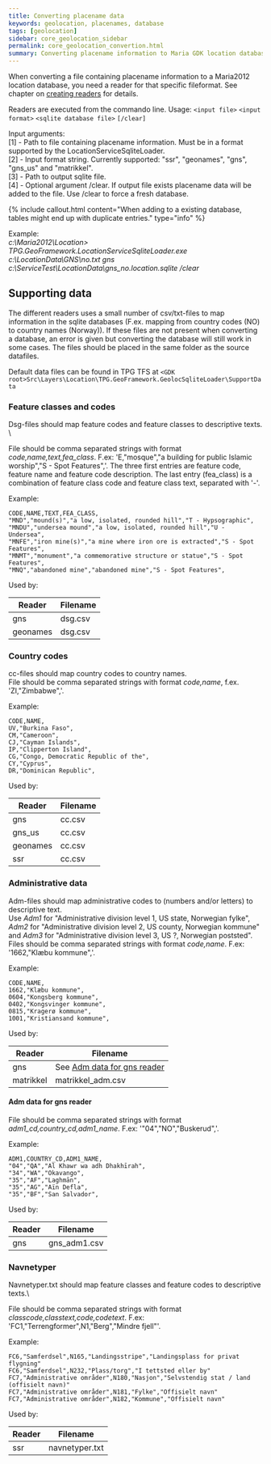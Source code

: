 ```yaml
---
title: Converting placename data
keywords: geolocation, placenames, database
tags: [geolocation]
sidebar: core_geolocation_sidebar
permalink: core_geolocation_convertion.html
summary: Converting placename information to Maria GDK location databases.
---
```


When converting a file containing placename information to a Maria2012 location database, you need a reader for that specific fileformat. See chapter on [creating readers](./readers) for details.

Readers are executed from the commando line. 
Usage: `<input file>` `<input format>` `<sqlite database file>` `[/clear]`

Input arguments: <br/>
[1] - Path to file containing placename information. Must be in a format supported by the LocationServiceSqliteLoader. <br/>
[2] - Input format string. Currently supported: "ssr", "geonames", "gns", "gns_us" and "matrikkel". <br/>
[3] - Path to output sqlite file. <br/>
[4] - Optional argument /clear. If output file exists placename data will be added to the file. Use /clear to force a fresh database.

{% include callout.html content="When adding to a existing database, tables might end up with duplicate entries." type="info" %}

Example: <br/>
*c:\Maria2012\Location> TPG.GeoFramework.LocationServiceSqliteLoader.exe c:\LocationData\GNS\no.txt gns c:\ServiceTest\LocationData\gns_no.location.sqlite /clear*


## Supporting data

The different readers uses a small number of csv/txt-files to map information in the sqlite databases (F.ex. mapping from country codes (NO) to country names (Norway)). If these files are not present when converting a database, an error is given but converting the database will still work in some cases. The files should be placed in the same folder as the source datafiles.

Default data files can be found in TPG TFS at `<GDK  root>Src\Layers\Location\TPG.GeoFramework.GeolocSqliteLoader\SupportData`

### Feature classes and codes

Dsg-files should map feature codes and feature classes to descriptive texts. \\

File should be comma separated strings with format *code,name,text,fea_class*. F.ex: 'E,"mosque","a building for public Islamic worship","S - Spot Features",'. The three first entries are feature code, feature name and feature code description. The last entry (fea_class) is a combination of feature class code and feature class text, separated with '-'. 

Example:

```text
CODE,NAME,TEXT,FEA_CLASS,
"MND","mound(s)","a low, isolated, rounded hill","T - Hypsographic",
"MNDU","undersea mound","a low, isolated, rounded hill","U - Undersea",
"MNFE","iron mine(s)","a mine where iron ore is extracted","S - Spot Features",
"MNMT","monument","a commemorative structure or statue","S - Spot Features",
"MNQ","abandoned mine","abandoned mine","S - Spot Features",
```

Used by:

 | Reader   | Filename | 
 | ------   | -------- | 
 | gns      | dsg.csv  | 
 | geonames | dsg.csv  | 
 

### Country codes

cc-files should map country codes to country names. <br/>
File should be comma separated strings with format *code,name*, f.ex. 'ZI,"Zimbabwe",'.

Example:

```text
CODE,NAME,
UV,"Burkina Faso",
CM,"Cameroon",
CJ,"Cayman Islands",
IP,"Clipperton Island",
CG,"Congo, Democratic Republic of the",
CY,"Cyprus",
DR,"Dominican Republic",
```

Used by:

 | Reader   | Filename | 
 | ------   | -------- | 
 | gns      | cc.csv   | 
 | gns_us   | cc.csv   | 
 | geonames | cc.csv   | 
 | ssr      | cc.csv   | 

### Administrative data

Adm-files should map administrative codes to (numbers and/or letters) to descriptive text. <br/>
Use *Adm1* for "Administrative division level 1, US state, Norwegian fylke", *Adm2* for "Administrative division level 2, US county, Norwegian kommune" and *Adm3* for "Administrative division level 3, US ?, Norwegian poststed". <br/>
Files should be comma separated strings with format *code,name*. F.ex: '1662,"Klæbu kommune",'.

Example:

```text
CODE,NAME,
1662,"Klæbu kommune",
0604,"Kongsberg kommune",
0402,"Kongsvinger kommune",
0815,"Kragerø kommune",
1001,"Kristiansand kommune",
```

Used by:

 | Reader    | Filename                                                 | 
 | ------    | --------                                                 | 
 | gns       | See [Adm data for gns reader](#adm-data-for-gns-reader) | 
 | matrikkel | matrikkel_adm.csv                                        | 

#### Adm data for gns reader

File should be comma separated strings with format *adm1_cd,country_cd,adm1_name*. F.ex: '"04","NO","Buskerud",'.

Example:

```text
ADM1,COUNTRY_CD,ADM1_NAME,
"04","QA","Al Khawr wa adh Dhakhīrah",
"34","WA","Okavango",
"35","AF","Laghmān",
"35","AG","Aïn Defla",
"35","BF","San Salvador",
```

Used by:

 | Reader | Filename     | 
 | ------ | --------     | 
 | gns    | gns_adm1.csv | 


### Navnetyper

Navnetyper.txt should map feature classes and feature codes to descriptive texts.\\

File should be comma separated strings with format *classcode,classtext,code,codetext*. F.ex: 'FC1,"Terrengformer",N1,"Berg","Mindre fjell"'. 

Example:

```text
FC6,"Samferdsel",N165,"Landingsstripe","Landingsplass for privat flygning"
FC6,"Samferdsel",N232,"Plass/torg","I tettsted eller by"
FC7,"Administrative områder",N180,"Nasjon","Selvstendig stat / land (offisielt navn)"
FC7,"Administrative områder",N181,"Fylke","Offisielt navn"
FC7,"Administrative områder",N182,"Kommune","Offisielt navn"
```

Used by:

 | Reader | Filename       | 
 | ------ | --------       | 
 | ssr    | navnetyper.txt | 

